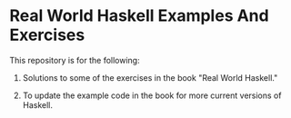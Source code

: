 # Real World Haskell Examples And Exercises

This repository is for the following: 

1. Solutions to some of the exercises in the book "Real World Haskell."

2. To update the example code in the book for more current versions of Haskell.

